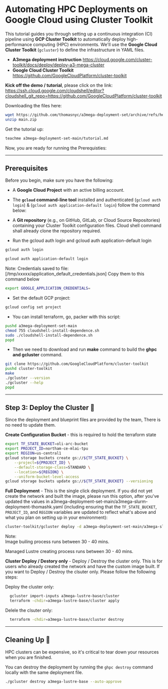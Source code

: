 
# **Automating HPC Deployments on Google Cloud using Cluster Toolkit**

This tutorial guides you through setting up a continuous integration (CI) pipeline using **GCP Cluster Toolkit** to automatically deploy high-performance computing (HPC) environments. We'll use the **Google Cloud Cluster Toolkit** (`gcluster`) to define the infrastructure in YAML files.

* **A3mega deployment instruction**
  https://cloud.google.com/cluster-toolkit/docs/deploy/deploy-a3-mega-cluster
* **Google Cloud Cluster Toolkit**
  https://github.com/GoogleCloudPlatform/cluster-toolkit


**Kick off the demo / tutorial**, please click on the link:
https://ssh.cloud.google.com/cloudshell/editor?cloudshell_git_repo=https://github.com/GoogleCloudPlatform/cluster-toolkit

Downloading the files here:
```bash
wget https://github.com/thomasnyc/a3mega-deployment-set/archive/refs/heads/main.zip
unzip main.zip
```

Get the tutorial up:
```bash
teachme a3mega-deployment-set-main/tutorial.md
```

Now, you are ready for running the Prerequisties:

---

## **Prerequisites**

Before you begin, make sure you have the following:


* A **Google Cloud Project** with an active billing account.
* The **<code>gcloud</code> command-line tool** installed and authenticated (`gcloud auth login`) & (`gcloud auth application-default login`) follow the command below: 
* A **Git repository** (e.g., on GitHub, GitLab, or Cloud Source Repositories) containing your Cluster Toolkit configuration files. Cloud shell command shall already clone the repository required.

* Run the gcloud auth login and gcloud auth application-default login 
```bash
gcloud auth login
```

```bash
gcloud auth application-default login
```
Note:
Credentials saved to file: [/tmp/xxxxx/application_default_credentials.json]
Copy them to this command below

```bash
export GOOGLE_APPLICATION_CREDENTIALS=
```


* Set the default GCP project:

```bash
gcloud config set project 
```

* You can install terraform, go, packer with this script:
```bash
pushd a3mega-deployment-set-main
chmod 755 cloudshell-install-dependence.sh 
sudo ./cloudshell-install-dependence.sh 
popd
```
* Then we need to download and run **make** command to build the **ghpc and gcluster** command.

```bash
git clone https://github.com/GoogleCloudPlatform/cluster-toolkit
pushd cluster-toolkit
make
./gcluster --version
./gcluster --help
popd
```
---
## **Step 3: Deploy the Cluster 🎉**

Since the deployment and blueprint files are provided by the team, There is no need to update them. 

**Create Configuration Bucket** - this is required to hold the terraform state
```bash
export TF_STATE_BUCKET=oli-arc-bucket
export PROJECT_ID=northam-ce-mlai-tpu
export REGION=us-central1
gcloud storage buckets create gs://${TF_STATE_BUCKET} \
    --project=${PROJECT_ID} \
    --default-storage-class=STANDARD \
    --location=${REGION} \
    --uniform-bucket-level-access
gcloud storage buckets update gs://${TF_STATE_BUCKET} --versioning

```

**Full Deployment** - This is the single click deployment. If you did not yet create the network and built the image, please run this option, after you've updated the values in a3mega-deployment-set-main/a3mega-slurm-deployment-thomashk.yaml (including ensuring that the `TF_STATE_BUCKET`, `PROJECT_ID`, and `REGION` variables are updated to reflect what's above and what you plan on setting up in your environment):

```bash
cluster-toolkit/gcluster deploy -d a3mega-deployment-set-main/a3mega-slurm-deployment-thomashk.yaml a3mega-deployment-set-main/a3mega-lustre-slurm-blueprint.yaml --auto-approve
```

Note:  
Image builing process runs between 30 - 40 mins.

Managed Lustre creating process runs between 30 - 40 mins.


**Cluster Deploy / Destory only**  - Deploy / Destroy the cluster only. This is for users who already created the network and have the custom image built. 
If you want to Deploy / Destroy the clsuter only. Please follow the following steps: 

Deploy the cluster only: 

```bash
  gcluster import-inputs a3mega-lustre-base/cluster
  terraform -chdir=a3mega-lustre-base/cluster apply
```

Delele the clsuter only:

```bash
  terraform -chdir=a3mega-lustre-base/cluster destroy
```

---

## **Cleaning Up 🧹**

HPC clusters can be expensive, so it's critical to tear down your resources when you are finished.

You can destroy the deployment by running the `ghpc destroy` command locally with the same deployment file.

```bash
./gcluster destroy a3mega-lustre-base --auto-approve
```
